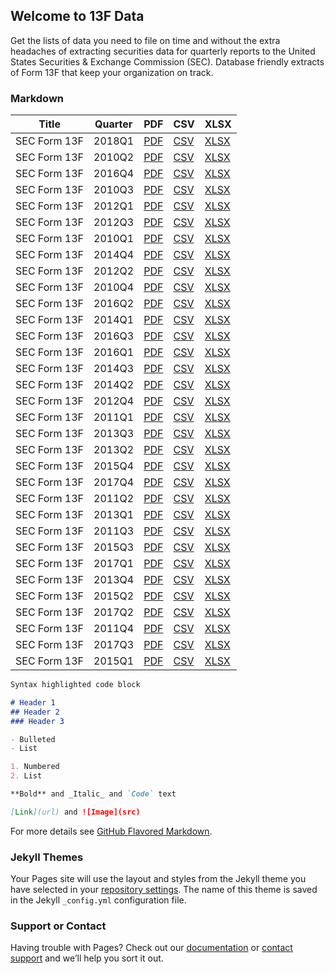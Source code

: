 ## Welcome to 13F Data

Get the lists of data you need to file on time and without the extra headaches of extracting securities data for quarterly reports to the United States Securities & Exchange Commission (SEC). Database friendly extracts of Form 13F that keep your organization on track.

### Markdown

Title|Quarter|PDF|CSV|XLSX
---|---|---|---|---
SEC Form 13F|2018Q1|[PDF](pdf/13flist2018q1.pdf)|[CSV](csv/13flist2018q1.csv)|[XLSX](xlsx/13flist2018q1.xlsx)
SEC Form 13F|2010Q2|[PDF](pdf/13flist2010q2.pdf)|[CSV](csv/13flist2010q2.csv)|[XLSX](xlsx/13flist2010q2.xlsx)
SEC Form 13F|2016Q4|[PDF](pdf/13flist2016q4.pdf)|[CSV](csv/13flist2016q4.csv)|[XLSX](xlsx/13flist2016q4.xlsx)
SEC Form 13F|2010Q3|[PDF](pdf/13flist2010q3.pdf)|[CSV](csv/13flist2010q3.csv)|[XLSX](xlsx/13flist2010q3.xlsx)
SEC Form 13F|2012Q1|[PDF](pdf/13flist2012q1.pdf)|[CSV](csv/13flist2012q1.csv)|[XLSX](xlsx/13flist2012q1.xlsx)
SEC Form 13F|2012Q3|[PDF](pdf/13flist2012q3.pdf)|[CSV](csv/13flist2012q3.csv)|[XLSX](xlsx/13flist2012q3.xlsx)
SEC Form 13F|2010Q1|[PDF](pdf/13flist2010q1.pdf)|[CSV](csv/13flist2010q1.csv)|[XLSX](xlsx/13flist2010q1.xlsx)
SEC Form 13F|2014Q4|[PDF](pdf/13flist2014q4.pdf)|[CSV](csv/13flist2014q4.csv)|[XLSX](xlsx/13flist2014q4.xlsx)
SEC Form 13F|2012Q2|[PDF](pdf/13flist2012q2.pdf)|[CSV](csv/13flist2012q2.csv)|[XLSX](xlsx/13flist2012q2.xlsx)
SEC Form 13F|2010Q4|[PDF](pdf/13flist2010q4.pdf)|[CSV](csv/13flist2010q4.csv)|[XLSX](xlsx/13flist2010q4.xlsx)
SEC Form 13F|2016Q2|[PDF](pdf/13flist2016q2.pdf)|[CSV](csv/13flist2016q2.csv)|[XLSX](xlsx/13flist2016q2.xlsx)
SEC Form 13F|2014Q1|[PDF](pdf/13flist2014q1.pdf)|[CSV](csv/13flist2014q1.csv)|[XLSX](xlsx/13flist2014q1.xlsx)
SEC Form 13F|2016Q3|[PDF](pdf/13flist2016q3.pdf)|[CSV](csv/13flist2016q3.csv)|[XLSX](xlsx/13flist2016q3.xlsx)
SEC Form 13F|2016Q1|[PDF](pdf/13flist2016q1.pdf)|[CSV](csv/13flist2016q1.csv)|[XLSX](xlsx/13flist2016q1.xlsx)
SEC Form 13F|2014Q3|[PDF](pdf/13flist2014q3.pdf)|[CSV](csv/13flist2014q3.csv)|[XLSX](xlsx/13flist2014q3.xlsx)
SEC Form 13F|2014Q2|[PDF](pdf/13flist2014q2.pdf)|[CSV](csv/13flist2014q2.csv)|[XLSX](xlsx/13flist2014q2.xlsx)
SEC Form 13F|2012Q4|[PDF](pdf/13flist2012q4.pdf)|[CSV](csv/13flist2012q4.csv)|[XLSX](xlsx/13flist2012q4.xlsx)
SEC Form 13F|2011Q1|[PDF](pdf/13flist2011q1.pdf)|[CSV](csv/13flist2011q1.csv)|[XLSX](xlsx/13flist2011q1.xlsx)
SEC Form 13F|2013Q3|[PDF](pdf/13flist2013q3.pdf)|[CSV](csv/13flist2013q3.csv)|[XLSX](xlsx/13flist2013q3.xlsx)
SEC Form 13F|2013Q2|[PDF](pdf/13flist2013q2.pdf)|[CSV](csv/13flist2013q2.csv)|[XLSX](xlsx/13flist2013q2.xlsx)
SEC Form 13F|2015Q4|[PDF](pdf/13flist2015q4.pdf)|[CSV](csv/13flist2015q4.csv)|[XLSX](xlsx/13flist2015q4.xlsx)
SEC Form 13F|2017Q4|[PDF](pdf/13flist2017q4.pdf)|[CSV](csv/13flist2017q4.csv)|[XLSX](xlsx/13flist2017q4.xlsx)
SEC Form 13F|2011Q2|[PDF](pdf/13flist2011q2.pdf)|[CSV](csv/13flist2011q2.csv)|[XLSX](xlsx/13flist2011q2.xlsx)
SEC Form 13F|2013Q1|[PDF](pdf/13flist2013q1.pdf)|[CSV](csv/13flist2013q1.csv)|[XLSX](xlsx/13flist2013q1.xlsx)
SEC Form 13F|2011Q3|[PDF](pdf/13flist2011q3.pdf)|[CSV](csv/13flist2011q3.csv)|[XLSX](xlsx/13flist2011q3.xlsx)
SEC Form 13F|2015Q3|[PDF](pdf/13flist2015q3.pdf)|[CSV](csv/13flist2015q3.csv)|[XLSX](xlsx/13flist2015q3.xlsx)
SEC Form 13F|2017Q1|[PDF](pdf/13flist2017q1.pdf)|[CSV](csv/13flist2017q1.csv)|[XLSX](xlsx/13flist2017q1.xlsx)
SEC Form 13F|2013Q4|[PDF](pdf/13flist2013q4.pdf)|[CSV](csv/13flist2013q4.csv)|[XLSX](xlsx/13flist2013q4.xlsx)
SEC Form 13F|2015Q2|[PDF](pdf/13flist2015q2.pdf)|[CSV](csv/13flist2015q2.csv)|[XLSX](xlsx/13flist2015q2.xlsx)
SEC Form 13F|2017Q2|[PDF](pdf/13flist2017q2.pdf)|[CSV](csv/13flist2017q2.csv)|[XLSX](xlsx/13flist2017q2.xlsx)
SEC Form 13F|2011Q4|[PDF](pdf/13flist2011q4.pdf)|[CSV](csv/13flist2011q4.csv)|[XLSX](xlsx/13flist2011q4.xlsx)
SEC Form 13F|2017Q3|[PDF](pdf/13flist2017q3.pdf)|[CSV](csv/13flist2017q3.csv)|[XLSX](xlsx/13flist2017q3.xlsx)
SEC Form 13F|2015Q1|[PDF](pdf/13flist2015q1.pdf)|[CSV](csv/13flist2015q1.csv)|[XLSX](xlsx/13flist2015q1.xlsx)


```markdown
Syntax highlighted code block

# Header 1
## Header 2
### Header 3

- Bulleted
- List

1. Numbered
2. List

**Bold** and _Italic_ and `Code` text

[Link](url) and ![Image](src)
```

For more details see [GitHub Flavored Markdown](https://guides.github.com/features/mastering-markdown/).

### Jekyll Themes

Your Pages site will use the layout and styles from the Jekyll theme you have selected in your [repository settings](https://github.com/end0/13fdata/settings). The name of this theme is saved in the Jekyll `_config.yml` configuration file.

### Support or Contact

Having trouble with Pages? Check out our [documentation](https://help.github.com/categories/github-pages-basics/) or [contact support](https://github.com/contact) and we’ll help you sort it out.
